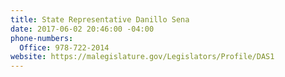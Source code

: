 ```yaml
---
title: State Representative Danillo Sena
date: 2017-06-02 20:46:00 -04:00
phone-numbers:
  Office: 978-722-2014
website: https://malegislature.gov/Legislators/Profile/DAS1
---
```


